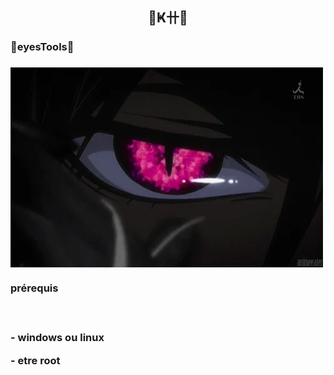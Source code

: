 <h2 align="center">🌸Ҝ卄🌸</h2>
<h3>🌸eyesTools🌸<h3>

<p><img align="center" alt="gif" src="https://github.com/KHhkvrc/KHHK/blob/main/giphy.gif" width="500" height="320" /></p>

<h3> prérequis <h3>
  <br>
  <p>- windows ou linux<p>
  <p>- etre root<p>
